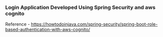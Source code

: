 ### Login Application Developed Using Spring Security and aws cognito


Reference - https://howtodoinjava.com/spring-security/spring-boot-role-based-authentication-with-aws-cognito/